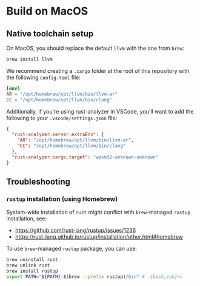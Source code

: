 # Build on MacOS

## Native toolchain setup

On MacOS, you should replace the default `llvm` with the one from `brew`:

```sh
brew install llvm
```

We recommend creating a `.cargo` folder at the root of this repository with the following
`config.toml` file:

```toml
[env]
AR = "/opt/homebrew/opt/llvm/bin/llvm-ar"
CC = "/opt/homebrew/opt/llvm/bin/clang"
```

Additionally, if you're using rust-analyzer in VSCode, you'll want to add the following to
your `.vscode/settings.json` file:

```json
{
  "rust-analyzer.server.extraEnv": {
    "AR": "/opt/homebrew/opt/llvm/bin/llvm-ar",
    "CC": "/opt/homebrew/opt/llvm/bin/clang"
  },
  "rust-analyzer.cargo.target": "wasm32-unknown-unknown"
}
```

## Troubleshooting

### `rustup` installation (using Homebrew)

System-wide installation of `rust` might conflict with `brew`-managed `rustup` installation, see:
- https://github.com/rust-lang/rustup/issues/1236
- https://rust-lang.github.io/rustup/installation/other.html#homebrew

To use `brew`-managed `rustup` package, you can use:

```sh
brew uninstall rust
brew unlink rust
brew install rustup
export PATH="${PATH}:$(brew --prefix rustup)/bin" # .{bash,zsh}rc
```
